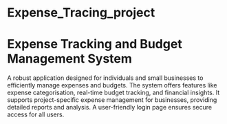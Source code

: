 # Expense_Tracing_project
# Expense Tracking and Budget Management System  

A robust application designed for individuals and small businesses to efficiently manage expenses and budgets. The system offers features like expense categorisation, real-time budget tracking, and financial insights. It supports project-specific expense management for businesses, providing detailed reports and analysis. A user-friendly login page ensures secure access for all users.  

